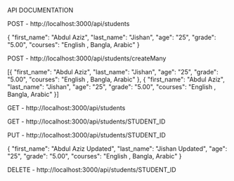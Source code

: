 API DOCUMENTATION

<!-- Create Single Student -->

POST - http://localhost:3000/api/students

<!-- Sample request -->

{
       "first_name": "Abdul Aziz",
        "last_name": "Jishan",
        "age": "25",
        "grade": "5.00",
        "courses": "English , Bangla, Arabic"
}

<!-- Create Single Student -->

POST - http://localhost:3000/api/students/createMany

<!-- Sample request -->

[{
       "first_name": "Abdul Aziz",
        "last_name": "Jishan",
        "age": "25",
        "grade": "5.00",
        "courses": "English , Bangla, Arabic"
},
{
       "first_name": "Abdul Aziz",
        "last_name": "Jishan",
        "age": "25",
        "grade": "5.00",
        "courses": "English , Bangla, Arabic"
}]


<!-- Get All Students -->

GET - http://localhost:3000/api/students

<!-- Get Single Student -->

GET - http://localhost:3000/api/students/STUDENT_ID

<!-- Update Single Student -->

PUT - http://localhost:3000/api/students/STUDENT_ID


<!-- Sample Request -->
{
       "first_name": "Abdul Aziz Updated",
        "last_name": "Jishan Updated",
        "age": "25",
        "grade": "5.00",
        "courses": "English , Bangla, Arabic"
}


<!-- Delete Single Student -->

DELETE - http://localhost:3000/api/students/STUDENT_ID



